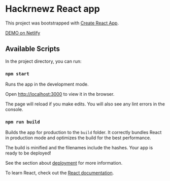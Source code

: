 # Hackrnewz React app

This project was bootstrapped with [Create React App](https://github.com/facebook/create-react-app).

[DEMO on Netlify](https://react-hackernewz.aldinezi.info/)

## Available Scripts

In the project directory, you can run:

### `npm start`

Runs the app in the development mode.

Open [http://localhost:3000](http://localhost:3000) to view it in the browser.

The page will reload if you make edits.
You will also see any lint errors in the console.

### `npm run build`

Builds the app for production to the `build` folder.
It correctly bundles React in production mode and optimizes the build for the best performance.

The build is minified and the filenames include the hashes.
Your app is ready to be deployed!

See the section about [deployment](https://facebook.github.io/create-react-app/docs/deployment) for more information.

To learn React, check out the [React documentation](https://reactjs.org/).
